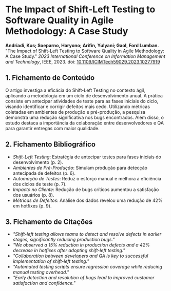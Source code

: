 # The Impact of Shift-Left Testing to Software Quality in Agile Methodology: A Case Study

**Andriadi, Kus; Soeparno, Haryono; Arifin, Yulyani; Gaol, Ford Lumban.** "The Impact of Shift-Left Testing to Software Quality in Agile Methodology: A Case Study." *2023 International Conference on Information Management and Technology*, IEEE, 2023. doi: [10.1109/ICIMTech59029.2023.10277919](https://doi.org/10.1109/ICIMTech59029.2023.10277919)

## 1. Fichamento de Conteúdo

O artigo investiga a eficácia do Shift-Left Testing no contexto ágil, aplicando a metodologia em um ciclo de desenvolvimento anual. A prática consiste em antecipar atividades de teste para as fases iniciais do ciclo, visando identificar e corrigir defeitos mais cedo. Utilizando métricas coletadas em ambientes de produção e pré-produção, a pesquisa demonstra uma redução significativa nos bugs encontrados. Além disso, o estudo destaca a importância da colaboração entre desenvolvedores e QA para garantir entregas com maior qualidade.

## 2. Fichamento Bibliográfico

- _Shift-Left Testing_: Estratégia de antecipar testes para fases iniciais do desenvolvimento (p. 2).  
- _Ambientes de Pré-Produção_: Simulam produção para detecção antecipada de defeitos (p. 6).  
- _Automação de Testes_: Reduz o esforço manual e melhora a eficiência dos ciclos de teste (p. 7).  
- _Impacto no Cliente_: Redução de bugs críticos aumentou a satisfação dos usuários (p. 8).  
- _Métricas de Defeitos_: Análise dos dados revelou uma redução de 42% em hotfixes (p. 9).

## 3. Fichamento de Citações

- _"Shift-left testing allows teams to detect and resolve defects in earlier stages, significantly reducing production bugs."_  
- _"We observed a 15% reduction in production defects and a 42% decrease in hotfixes after adopting shift-left testing."_  
- _"Collaboration between developers and QA is key to successful implementation of shift-left testing."_  
- _"Automated testing scripts ensure regression coverage while reducing manual testing overhead."_  
- _"Early detection and resolution of bugs lead to improved customer satisfaction and confidence."_  
